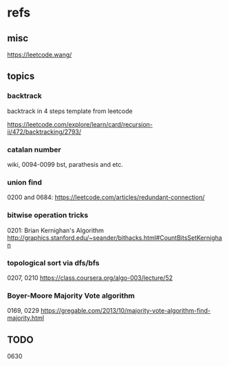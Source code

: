 # refs

## misc

https://leetcode.wang/

## topics

### backtrack 

backtrack in 4 steps template from leetcode

https://leetcode.com/explore/learn/card/recursion-ii/472/backtracking/2793/

### catalan number

wiki, 0094-0099 bst, parathesis and etc.

### union find

0200 and 0684: https://leetcode.com/articles/redundant-connection/

### bitwise operation tricks

0201: Brian Kernighan's Algorithm
http://graphics.stanford.edu/~seander/bithacks.html#CountBitsSetKernighan

### topological sort via dfs/bfs

0207, 0210
https://class.coursera.org/algo-003/lecture/52

### Boyer-Moore Majority Vote algorithm

0169, 0229
https://gregable.com/2013/10/majority-vote-algorithm-find-majority.html

## TODO

0630